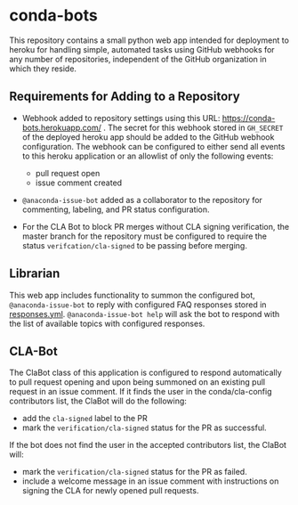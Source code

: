 # conda-bots

This repository contains a small python web app intended for deployment to heroku
for handling simple, automated tasks using GitHub webhooks for any number of
repositories, independent of the GitHub organization in which they reside.

## Requirements for Adding to a Repository

* Webhook added to repository settings using this URL: https://conda-bots.herokuapp.com/ . The secret
for this webhook stored in `GH_SECRET` of the deployed heroku app should be added to the GitHub webhook
configuration. The webhook can be configured to either send all events to this heroku application or
an allowlist of only the following events:

    * pull request open
    * issue comment created

* `@anaconda-issue-bot` added as a collaborator to the repository for commenting, labeling, and PR status configuration.
* For the CLA Bot to block PR merges without CLA signing verification, the master branch for the repository must be configured
to require the status `verifcation/cla-signed` to be passing before merging.

## Librarian

This web app includes functionality to summon the configured bot, `@anaconda-issue-bot` to reply with configured
FAQ responses stored in [responses.yml](./responses.yml). `@anaconda-issue-bot help` will ask the bot to respond
with the list of available topics with configured responses.

## CLA-Bot

The ClaBot class of this application is configured to respond automatically to pull request opening and upon
being summoned on an existing pull request in an issue comment. If it finds the user in the conda/cla-config
contributors list, the ClaBot will do the following:

* add the `cla-signed` label to the PR
* mark the `verification/cla-signed` status for the PR as successful.

If the bot does not find the user in the accepted contributors list, the ClaBot will:

* mark the `verification/cla-signed` status for the PR as failed.
* include a welcome message in an issue comment with instructions on signing the CLA for newly opened pull requests.

